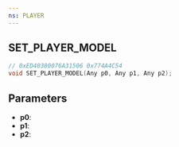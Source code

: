 ```yaml
---
ns: PLAYER
---
```

## SET_PLAYER_MODEL

```c
// 0xED40380076A31506 0x774A4C54
void SET_PLAYER_MODEL(Any p0, Any p1, Any p2);
```

## Parameters
* **p0**:
* **p1**:
* **p2**:
